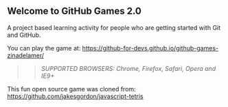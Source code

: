 ## Welcome to GitHub Games 2.0

A project based learning activity for people who are getting started with Git and GitHub.

You can play the game at: https://github-for-devs.github.io/github-games-zinadelamer/

>> _*SUPPORTED BROWSERS*: Chrome, Firefox, Safari, Opera and IE9+_

This fun open source game was cloned from: https://github.com/jakesgordon/javascript-tetris
